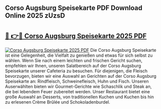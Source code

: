 ## Corso Augsburg Speisekarte PDF Download Online 2025 zUzsD

# <h2><a href="http://gcckf9i.nevu.top/?p=Corso+Augsburg+Speisekarte">🔗 👉🔴 Corso Augsburg Speisekarte 2025 PDF</a></h2>

[![Corso Augsburg Speisekarte 2025 PDF](https://i.imgur.com/dBaPXMq.png)](http://gcckf9i.nevu.top/?p=Corso+Augsburg+Speisekarte)
Die Corso Augsburg Speisekarte ist eine Gelegenheit, die Vielfalt zu genießen und etwas für sich selbst zu wählen. Wenn Sie nach einem leichten und frischen Gericht suchen, empfehlen wir Ihnen, unseren Salatbereich auf der Corso Augsburg Speisekarte unserer Cafeteria zu besuchen. Für diejenigen, die Fleisch bevorzugen, bieten wir eine Auswahl an Gerichten auf der Corso Augsburg Speisekarte an: Rindfleisch, Schweinefleisch, Huhn und Fisch. Unseren Auserwählten bieten wir Gourmet-Gerichte wie Schaschlik und Steak an, die bei lebendem Feuer zubereitet werden. Unser Restaurant bietet eine große Auswahl an Desserts, von traditionellen Kuchen und Kuchen bis hin zu erlesenen Crème Brûlée und Schokoladenburdel.
